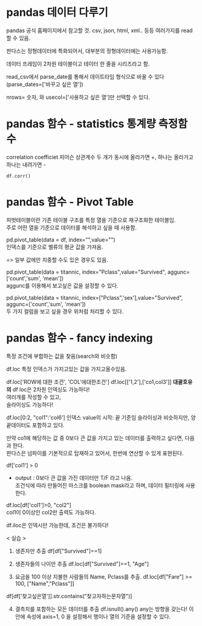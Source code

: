 # pandas 데이터 다루기

pandas 공식 홈페이지에서 참고할 것. 
csv, json, html, xml.. 등등 여러가지를 read할 수 있음.  

판다스는 정형데이터에 특화되어서, 대부분의 정형데이터에는 사용가능함.  

데이터 프레임이 2차원 테이블이고 테이터 한 줄을 시리즈라고 함.  

read_csv에서 parse_date를 통해서 데이트타임 형식으로 바꿀 수 있다(parse_dates=['바꾸고 싶은 열'])  

nrows= 숫자, 와 usecol=['사용하고 싶은 열']만 선택할 수 있다.  

# pandas 함수 - statistics 통계량 측정함수
correlation coefficiet 피어슨 상관계수 
두 개가 동시에 올라가면 +, 하나는 올라가고 하나는 내려가면 -  

```
df.corr()
```

# pandas 함수 - Pivot Table
피벗테이블이란 기존 테이블 구조를 특정 열을 기준으로 재구조화한 테이블임.  
주로 어떤 열을 기준으로 데이터를 해석하고 싶을 때 사용함.  

pd.pivot_table(data = df, index="",value="")  
인덱스를 기준으로 밸류의 평균 값을 가져옴. 

=> 일부 값에만 치중할 수도 있은 경우도 있음.

pd.pivot_table(data = titannic, index="Pclass",value="Survived", aggunc=['count','sum', 'mean'])  
aggunc를 이용해서 보고싶은 값을 설정할 수 있다.  

pd.pivot_table(data = titannic, index=["Pclass",'sex'],value="Survived", aggunc=['count','sum', 'mean'])   
두 가지 컬럼을 보고 싶을 경우 위처럼 처리할 수 있다.   

# pandas 함수 - fancy indexing
특정 조건에 부합하는 값을 찾음(search와 비슷함)

df.loc 특정 인덱스가 가지고있는 값을 가지고올수있음. 

df.loc['ROW에 대한 조건', 'COL'에대한조건'] 
df.loc[['1,2'],['co1,col3']] **대괄호유의**
df loc은 2차원 인덱싱도 가능하다!   
여러개를 작성할 수 있고,  
슬라이싱도 가능하다!  

df.loc[0:2, "col1":'col6']
인덱스 value의 시작: 끝 기준임 슬라이싱과 비슷하지만, 양끝데이터도 포함하고 있다.  


만약 co1에 해당하는 값 중 0보다 큰 값을 가지고 있는 데이터를 출력하고 싶다면, 다음과 한다.  
판다스은 넘파이를 기본적으로 탑재하고 있어서, 한번에 연산할 수 있게 표현된다. 

df['col1'] > 0  
- output : 0보다 큰 값을 가진 데이터만 T/F 라고 나옴.  
조건식에 따라 만들어진 마스크를 boolean mask라고 하며, 데이터 필터링에 사용한다.  


df.loc[df['col1']>0, "col2"]   
col1이 0이상인 col2만 출력도 가능하다.     

df.iloc은 인덱시만 가능한데, 조건은 불가하다!  

< 실습 >
1. 생존자만 추출
df[df["Survived"]==1]

2. 생존자들의 나이만 추출
df.loc[df["Survived"]==1, "Age"]

3.  요금을 100 이상 지불한 사람들의 Name, Pclass를 추출.
df.loc[df["Fare"] >= 100, ["Name","Pclass"]]

df[df['찾고싶은열']].str.contains("찾고자하는문자열")]

4. 결측치를 포함하는 모든 데이터를 추출
df.isnull().any()
any는 방향을 갖는다! 이 안에 속성에 axis=1, 0 을 설정해서 행이나 열의 기준을 설정할 수 있다.

